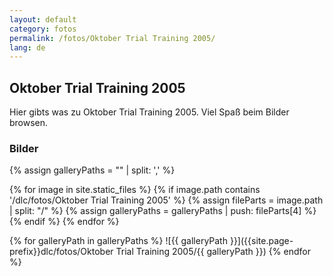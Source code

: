 ```yaml
---
layout: default
category: fotos
permalink: /fotos/Oktober Trial Training 2005/
lang: de
---
```


## Oktober Trial Training 2005

Hier gibts was zu Oktober Trial Training 2005. Viel Spaß beim Bilder browsen.

### Bilder
{% assign galleryPaths = "" | split: ',' %}

{% for image in site.static_files %}
{% if image.path contains '/dlc/fotos/Oktober Trial Training 2005' %}
        {% assign fileParts = image.path | split: "/" %}
        {% assign galleryPaths = galleryPaths | push: fileParts[4] %}
{% endif %}
{% endfor %}

{% for galleryPath in galleryPaths %}
![{{ galleryPath }}]({{site.page-prefix}}dlc/fotos/Oktober Trial Training 2005/{{ galleryPath }})
{% endfor %}
